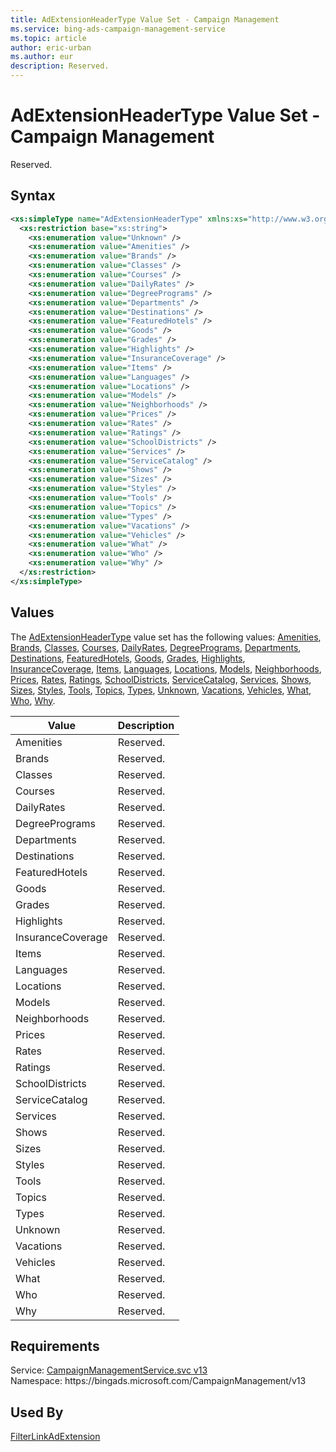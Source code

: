 ```yaml
---
title: AdExtensionHeaderType Value Set - Campaign Management
ms.service: bing-ads-campaign-management-service
ms.topic: article
author: eric-urban
ms.author: eur
description: Reserved.
---
```

# AdExtensionHeaderType Value Set - Campaign Management
Reserved.

## Syntax
```xml
<xs:simpleType name="AdExtensionHeaderType" xmlns:xs="http://www.w3.org/2001/XMLSchema">
  <xs:restriction base="xs:string">
    <xs:enumeration value="Unknown" />
    <xs:enumeration value="Amenities" />
    <xs:enumeration value="Brands" />
    <xs:enumeration value="Classes" />
    <xs:enumeration value="Courses" />
    <xs:enumeration value="DailyRates" />
    <xs:enumeration value="DegreePrograms" />
    <xs:enumeration value="Departments" />
    <xs:enumeration value="Destinations" />
    <xs:enumeration value="FeaturedHotels" />
    <xs:enumeration value="Goods" />
    <xs:enumeration value="Grades" />
    <xs:enumeration value="Highlights" />
    <xs:enumeration value="InsuranceCoverage" />
    <xs:enumeration value="Items" />
    <xs:enumeration value="Languages" />
    <xs:enumeration value="Locations" />
    <xs:enumeration value="Models" />
    <xs:enumeration value="Neighborhoods" />
    <xs:enumeration value="Prices" />
    <xs:enumeration value="Rates" />
    <xs:enumeration value="Ratings" />
    <xs:enumeration value="SchoolDistricts" />
    <xs:enumeration value="Services" />
    <xs:enumeration value="ServiceCatalog" />
    <xs:enumeration value="Shows" />
    <xs:enumeration value="Sizes" />
    <xs:enumeration value="Styles" />
    <xs:enumeration value="Tools" />
    <xs:enumeration value="Topics" />
    <xs:enumeration value="Types" />
    <xs:enumeration value="Vacations" />
    <xs:enumeration value="Vehicles" />
    <xs:enumeration value="What" />
    <xs:enumeration value="Who" />
    <xs:enumeration value="Why" />
  </xs:restriction>
</xs:simpleType>
```

## <a name="values"></a>Values

The [AdExtensionHeaderType](adextensionheadertype.md) value set has the following values: [Amenities](#amenities), [Brands](#brands), [Classes](#classes), [Courses](#courses), [DailyRates](#dailyrates), [DegreePrograms](#degreeprograms), [Departments](#departments), [Destinations](#destinations), [FeaturedHotels](#featuredhotels), [Goods](#goods), [Grades](#grades), [Highlights](#highlights), [InsuranceCoverage](#insurancecoverage), [Items](#items), [Languages](#languages), [Locations](#locations), [Models](#models), [Neighborhoods](#neighborhoods), [Prices](#prices), [Rates](#rates), [Ratings](#ratings), [SchoolDistricts](#schooldistricts), [ServiceCatalog](#servicecatalog), [Services](#services), [Shows](#shows), [Sizes](#sizes), [Styles](#styles), [Tools](#tools), [Topics](#topics), [Types](#types), [Unknown](#unknown), [Vacations](#vacations), [Vehicles](#vehicles), [What](#what), [Who](#who), [Why](#why).

|Value|Description|
|-----------|---------------|
|<a name="amenities"></a>Amenities|Reserved.|
|<a name="brands"></a>Brands|Reserved.|
|<a name="classes"></a>Classes|Reserved.|
|<a name="courses"></a>Courses|Reserved.|
|<a name="dailyrates"></a>DailyRates|Reserved.|
|<a name="degreeprograms"></a>DegreePrograms|Reserved.|
|<a name="departments"></a>Departments|Reserved.|
|<a name="destinations"></a>Destinations|Reserved.|
|<a name="featuredhotels"></a>FeaturedHotels|Reserved.|
|<a name="goods"></a>Goods|Reserved.|
|<a name="grades"></a>Grades|Reserved.|
|<a name="highlights"></a>Highlights|Reserved.|
|<a name="insurancecoverage"></a>InsuranceCoverage|Reserved.|
|<a name="items"></a>Items|Reserved.|
|<a name="languages"></a>Languages|Reserved.|
|<a name="locations"></a>Locations|Reserved.|
|<a name="models"></a>Models|Reserved.|
|<a name="neighborhoods"></a>Neighborhoods|Reserved.|
|<a name="prices"></a>Prices|Reserved.|
|<a name="rates"></a>Rates|Reserved.|
|<a name="ratings"></a>Ratings|Reserved.|
|<a name="schooldistricts"></a>SchoolDistricts|Reserved.|
|<a name="servicecatalog"></a>ServiceCatalog|Reserved.|
|<a name="services"></a>Services|Reserved.|
|<a name="shows"></a>Shows|Reserved.|
|<a name="sizes"></a>Sizes|Reserved.|
|<a name="styles"></a>Styles|Reserved.|
|<a name="tools"></a>Tools|Reserved.|
|<a name="topics"></a>Topics|Reserved.|
|<a name="types"></a>Types|Reserved.|
|<a name="unknown"></a>Unknown|Reserved.|
|<a name="vacations"></a>Vacations|Reserved.|
|<a name="vehicles"></a>Vehicles|Reserved.|
|<a name="what"></a>What|Reserved.|
|<a name="who"></a>Who|Reserved.|
|<a name="why"></a>Why|Reserved.|

## Requirements
Service: [CampaignManagementService.svc v13](https://campaign.api.bingads.microsoft.com/Api/Advertiser/CampaignManagement/v13/CampaignManagementService.svc)  
Namespace: https\://bingads.microsoft.com/CampaignManagement/v13  

## Used By
[FilterLinkAdExtension](filterlinkadextension.md)  
